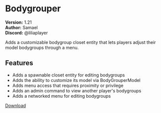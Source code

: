 # Bodygrouper

**Version:** 1.21  
**Author:** Samael  
**Discord:** @liliaplayer  

Adds a customizable bodygroup closet entity that lets players adjust their model bodygroups through a menu.

## Features

- Adds a spawnable closet entity for editing bodygroups
- Adds the ability to customize its model via BodyGrouperModel
- Adds menu access that requires proximity or privilege
- Adds an admin command to view another player's bodygroups
- Adds a networked menu for editing bodygroups

[Download](https://github.com/LiliaFramework/Modules/raw/refs/heads/gh-pages/bodygrouper.zip)
